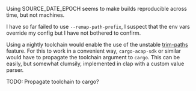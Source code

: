 Using SOURCE_DATE_EPOCH seems to make builds reproducible across time, but not machines.

I have so far failed to use `--remap-path-prefix`, I suspect that the env vars override my config but I have not bothered to confirm.

Using a nightly toolchain would enable the use of the unstable [trim-paths](https://doc.rust-lang.org/cargo/reference/unstable.html#profile-trim-paths-option) feature.
For this to work in a convenient way, `cargo-acap-sdk` or similar would have to propagate the toolchain argument to `cargo`.
This can be easily, but somewhat clumsily, implemented in clap with a custom value parser.

TODO: Propagate toolchain to cargo?